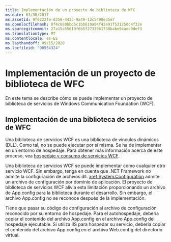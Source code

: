 ```yaml
---
title: Implementación de un proyecto de biblioteca de WFC
ms.date: 03/30/2017
ms.assetid: 9f9222fe-d358-443c-9a49-12c5498e35e7
ms.openlocfilehash: 0f4c880bbd5c1bb819a04f42e91f531250c4f32e
ms.sourcegitcommit: 27a15a55019f6b5f2733961738babe94aec0def3
ms.translationtype: MT
ms.contentlocale: es-ES
ms.lasthandoff: 09/15/2020
ms.locfileid: "90554324"
---
```

# <a name="deploying-a-wcf-library-project"></a>Implementación de un proyecto de biblioteca de WFC
En este tema se describe cómo se puede implementar un proyecto de biblioteca de servicios de Windows Communication Foundation (WCF).  
  
## <a name="deploying-a-wcf-service-library"></a>Implementación de una biblioteca de servicios de WFC  
 Una biblioteca de servicios WCF es una biblioteca de vínculos dinámicos (DLL). Como tal, no se puede ejecutar por sí misma. Se ha de implementar en un entorno de hospedaje. Para obtener más información acerca de este proceso, vea [hospedaje y consumo de servicios WCF](/previous-versions/dotnet/articles/bb332338(v=msdn.10)).  
  
 Una biblioteca de servicios WCF se puede implementar como cualquier otro servicio WCF. Sin embargo, tenga en cuenta que .NET Framework no admite la configuración de archivos dll. <xref:System.Configuration> admite un archivo de configuración por dominio de aplicación. El proyecto de biblioteca de servicios WCF alivia esta limitación proporcionando un archivo de App.config para la biblioteca durante el desarrollo. Sin embargo, el archivo App.config no se reconoce después de la implementación.  
  
 Tiene que pasar su código de configuración al archivo de configuración reconocido por su entorno de hospedaje. Para el autohospedaje, debería copiar el contenido del archivo App.config en el archivo App.config del hospedaje ejecutable. Si utiliza IIS para hospedar su servicio, debería copiar el contenido del archivo App.config en el archivo Web.config del directorio virtual.
